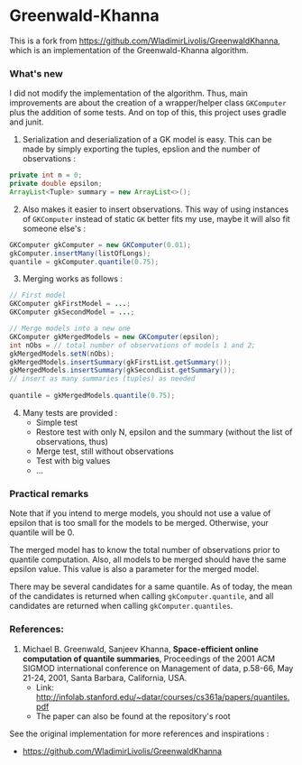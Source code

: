 # Greenwald-Khanna

This is a fork from https://github.com/WladimirLivolis/GreenwaldKhanna, which is an implementation of the Greenwald-Khanna algorithm.

### What's new

I did not modify the implementation of the algorithm. Thus, main improvements are about the creation of a wrapper/helper class `GKComputer` plus the addition of some tests. And on top of this, this project uses gradle and junit.

1.  Serialization and deserialization of a GK model is easy. This can be made by simply exporting the tuples, epslion and the number of observations :
   ```java
private int n = 0;
private double epsilon;
ArrayList<Tuple> summary = new ArrayList<>();
```

2. Also makes it easier to insert observations. This way of using instances of `GKComputer` instead of static `GK` better fits my use, maybe it will also fit someone else's :
```java
GKComputer gkComputer = new GKComputer(0.01);
gkComputer.insertMany(listOfLongs);
quantile = gkComputer.quantile(0.75);	
```




3. Merging works as follows :
```java 
// First model
GKComputer gkFirstModel = ...;
GKComputer gkSecondModel = ...;

// Merge models into a new one
GKComputer gkMergedModels = new GKComputer(epsilon);
int nObs = // total number of observations of models 1 and 2;
gkMergedModels.setN(nObs);
gkMergedModels.insertSummary(gkFirstList.getSummary());
gkMergedModels.insertSummary(gkSecondList.getSummary());
// insert as many summaries (tuples) as needed
        
quantile = gkMergedModels.quantile(0.75);
```


4. Many tests are provided :
   - Simple test 
   - Restore test with only N, epsilon and the summary (without the list of observations, thus)
   - Merge test, still without observations
   - Test with big values
   - ...


### Practical remarks

Note that if you intend to merge models, you should not use a value of epsilon that is too small for the models to be merged. Otherwise, your quantile will be 0.

The merged model has to know the total number of observations prior to quantile computation. Also, all models to be merged should have the same epsilon value. This value is also a parameter for the merged model.

There may be several candidates for a same quantile. As of today, the mean of the candidates is returned when calling `gkComputer.quantile`, and all candidates are returned when calling `gkComputer.quantiles`.

### References:

1. Michael B. Greenwald, Sanjeev Khanna, **Space-efficient online computation of quantile summaries**, Proceedings of the 2001 ACM SIGMOD international conference on Management of data, p.58-66, May 21-24, 2001, Santa Barbara, California, USA.
    - Link: http://infolab.stanford.edu/~datar/courses/cs361a/papers/quantiles.pdf
    - The paper can also be found at the repository's root

See the original implementation for more references and inspirations :
   - https://github.com/WladimirLivolis/GreenwaldKhanna